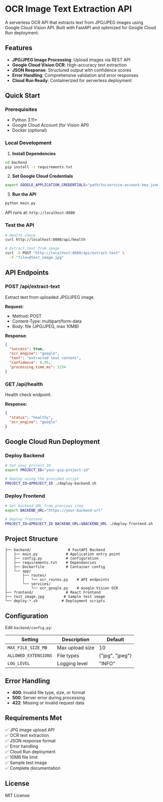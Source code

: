 # OCR Image Text Extraction API

A serverless OCR API that extracts text from JPG/JPEG images using Google Cloud Vision API. Built with FastAPI and optimized for Google Cloud Run deployment.

## Features

- **JPG/JPEG Image Processing**: Upload images via REST API
- **Google Cloud Vision OCR**: High-accuracy text extraction
- **JSON Response**: Structured output with confidence scores
- **Error Handling**: Comprehensive validation and error responses
- **Cloud Run Ready**: Containerized for serverless deployment

## Quick Start

### Prerequisites
- Python 3.11+
- Google Cloud Account (for Vision API)
- Docker (optional)

### Local Development

1. **Install Dependencies**
```bash
cd backend
pip install -r requirements.txt
```

2. **Set Google Cloud Credentials**
```bash
export GOOGLE_APPLICATION_CREDENTIALS="path/to/service-account-key.json"
```

3. **Run the API**
```bash
python main.py
```

API runs at: `http://localhost:8080`

### Test the API

```bash
# Health check
curl http://localhost:8080/api/health

# Extract text from image
curl -X POST "http://localhost:8080/api/extract-text" \
  -F "file=@test_image.jpg"
```

## API Endpoints

### POST /api/extract-text
Extract text from uploaded JPG/JPEG image.

**Request:**
- Method: POST
- Content-Type: multipart/form-data
- Body: file (JPG/JPEG, max 10MB)

**Response:**
```json
{
  "success": true,
  "ocr_engine": "google",
  "text": "extracted text content",
  "confidence": 0.95,
  "processing_time_ms": 1234
}
```

### GET /api/health
Health check endpoint.

**Response:**
```json
{
  "status": "healthy",
  "ocr_engine": "google"
}
```

## Google Cloud Run Deployment

### Deploy Backend

```bash
# Set your project ID
export PROJECT_ID="your-gcp-project-id"

# Deploy using the provided script
PROJECT_ID=$PROJECT_ID ./deploy-backend.sh
```

### Deploy Frontend

```bash
# Get backend URL from previous step
export BACKEND_URL="https://your-backend-url"

# Deploy frontend
PROJECT_ID=$PROJECT_ID BACKEND_URL=$BACKEND_URL ./deploy-frontend.sh
```

## Project Structure

```
├── backend/                 # FastAPI Backend
│   ├── main.py             # Application entry point
│   ├── config.py           # Configuration
│   ├── requirements.txt    # Dependencies
│   ├── Dockerfile          # Container config
│   └── app/
│       ├── routes/
│       │   └── ocr_routes.py    # API endpoints
│       └── services/
│           └── ocr_google.py    # Google Vision OCR
├── frontend/               # React Frontend
├── test_image.jpg         # Sample test image
└── deploy-*.sh           # Deployment scripts
```

## Configuration

Edit `backend/config.py`:

| Setting | Description | Default |
|---------|-------------|---------|
| `MAX_FILE_SIZE_MB` | Max upload size | 10 |
| `ALLOWED_EXTENSIONS` | File types | {"jpg", "jpeg"} |
| `LOG_LEVEL` | Logging level | "INFO" |

## Error Handling

- **400**: Invalid file type, size, or format
- **500**: Server error during processing
- **422**: Missing or invalid request data

## Requirements Met

✅ JPG image upload API  
✅ OCR text extraction  
✅ JSON response format  
✅ Error handling  
✅ Cloud Run deployment  
✅ 10MB file limit  
✅ Sample test image  
✅ Complete documentation  

## License

MIT License
